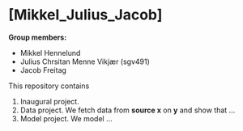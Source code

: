 # \[Mikkel_Julius_Jacob\]

**Group members:**
- Mikkel Hennelund
- Julius Chrsitan Menne Vikjær (sgv491)
- Jacob Freitag

This repository contains  
1. Inaugural project. 
2. Data project. We fetch data from **source x** on **y** and show that ...
3. Model project. We model ...
